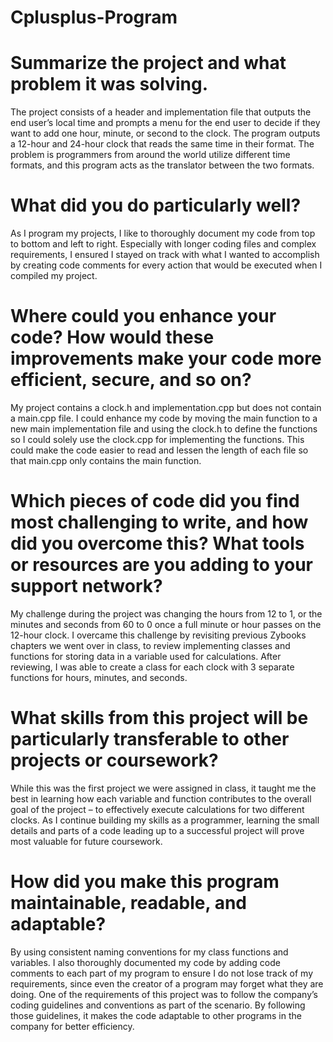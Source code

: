 # Cplusplus-Program

# Summarize the project and what problem it was solving.
The project consists of a header and implementation file that outputs the end user’s local time and prompts a menu for the end user to decide if they want to add one hour, minute, or second to the clock. The program outputs a 12-hour and 24-hour clock that reads the same time in their format. The problem is programmers from around the world utilize different time formats, and this program acts as the translator between the two formats.

# What did you do particularly well?
As I program my projects, I like to thoroughly document my code from top to bottom and left to right. Especially with longer coding files and complex requirements, I ensured I stayed on track with what I wanted to accomplish by creating code comments for every action that would be executed when I compiled my project.

# Where could you enhance your code? How would these improvements make your code more efficient, secure, and so on?
My project contains a clock.h and implementation.cpp but does not contain a main.cpp file. I could enhance my code by moving the main function to a new main implementation file and using the clock.h to define the functions so I could solely use the clock.cpp for implementing the functions. This could make the code easier to read and lessen the length of each file so that main.cpp only contains the main function.

# Which pieces of code did you find most challenging to write, and how did you overcome this? What tools or resources are you adding to your support network?
My challenge during the project was changing the hours from 12 to 1, or the minutes and seconds from 60 to 0 once a full minute or hour passes on the 12-hour clock. I overcame this challenge by revisiting previous Zybooks chapters we went over in class, to review implementing classes and functions for storing data in a variable used for calculations. After reviewing, I was able to create a class for each clock with 3 separate functions for hours, minutes, and seconds.

# What skills from this project will be particularly transferable to other projects or coursework?
While this was the first project we were assigned in class, it taught me the best in learning how each variable and function contributes to the overall goal of the project – to effectively execute calculations for two different clocks. As I continue building my skills as a programmer, learning the small details and parts of a code leading up to a successful project will prove most valuable for future coursework.

# How did you make this program maintainable, readable, and adaptable?
By using consistent naming conventions for my class functions and variables. I also thoroughly documented my code by adding code comments to each part of my program to ensure I do not lose track of my requirements, since even the creator of a program may forget what they are doing. One of the requirements of this project was to follow the company’s coding guidelines and conventions as part of the scenario. By following those guidelines, it makes the code adaptable to other programs in the company for better efficiency.
